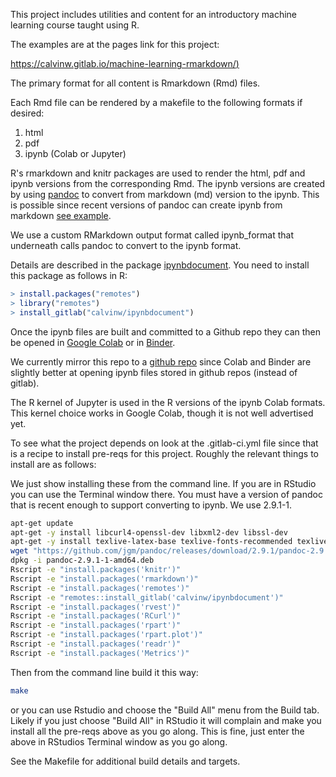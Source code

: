 This project includes utilities and content for an introductory machine learning course taught using R. 

The examples are at the pages link for this project:  

[https://calvinw.gitlab.io/machine-learning-rmarkdown/)](https://calvinw.gitlab.io/machine-learning-rmarkdown/)

The primary format for all content is Rmarkdown (Rmd) files. 

Each Rmd file can be rendered by a makefile to the following formats if desired: 

1. html
1. pdf 
1. ipynb (Colab or Jupyter)

R's rmarkdown and knitr packages are used to render the html, pdf and ipynb versions from the corresponding Rmd. The ipynb versions are created by using [pandoc](https://pandoc.org/) to convert from markdown (md) version to the ipynb. This is possible since recent versions of pandoc can create ipynb from markdown [see example](https://pandoc.org/try/?text=---%0Atitle%3A+%22Calculator%22%0Ajupyter%3A%0A++kernelspec%3A%0A++++display_name%3A+R%0A++++language%3A+R%0A++++name%3A+ir%0A---%0A%23+Lorem+ipsum%0A%0A**Lorem+ipsum**+dolor+sit+amet%2C+consectetur+adipiscing+elit.+Nunc+luctus%0Abibendum+felis+dictum+sodales.%0A%0A%60%60%60+code%0Aa%3C-3%0Ab%3C-4%0Aa%0Ab%0A%60%60%60%0A**Lorem+ipsum**+dolor+sit+amet%2C+consectetur+adipiscing+elit.+Nunc+luctus%0Abibendum+felis+dictum+sodales.%0A%0A%60%60%60+code%0Aplot(runif(20))%0A%60%60%60&from=markdown&to=ipynb).  

We use a custom RMarkdown output format called ipynb_format that underneath calls pandoc to convert to the ipynb format. 

Details are described in the package [ipynbdocument](https://gitlab.com/calvinw/ipynbdocument). You need to install this package as follows in R:

```r
> install.packages("remotes")
> library("remotes")
> install_gitlab("calvinw/ipynbdocument")
```

Once the ipynb files are built and committed to a Github repo they can then be opened in [Google Colab](https://colab.research.google.com/) or in [Binder](https://mybinder.org/).

We currently mirror this repo to a [github repo](https://github.com/calvinw/machine-learning-rmarkdown) since Colab and Binder are slightly better at opening ipynb files stored in github repos (instead of gitlab).

The R kernel of Jupyter is used in the R versions of the ipynb Colab formats. This kernel choice works in Google Colab, though it is not well advertised yet.   

To see what the project depends on look at the .gitlab-ci.yml file since that is a recipe to install pre-reqs for this project. Roughly the relevant things to install are as follows:

We just show installing these from the command line. If you are in RStudio you can use the Terminal window there. You must have a version of pandoc that is recent enough to support converting to ipynb. We use 2.9.1-1. 

```bash
apt-get update
apt-get -y install libcurl4-openssl-dev libxml2-dev libssl-dev
apt-get -y install texlive-latex-base texlive-fonts-recommended texlive-fonts-extra texlive-latex-extra
wget "https://github.com/jgm/pandoc/releases/download/2.9.1/pandoc-2.9.1-1-amd64.deb"
dpkg -i pandoc-2.9.1-1-amd64.deb
Rscript -e "install.packages('knitr')"
Rscript -e "install.packages('rmarkdown')"
Rscript -e "install.packages('remotes')"
Rscript -e "remotes::install_gitlab('calvinw/ipynbdocument')"
Rscript -e "install.packages('rvest')"
Rscript -e "install.packages('RCurl')"
Rscript -e "install.packages('rpart')"
Rscript -e "install.packages('rpart.plot')"
Rscript -e "install.packages('readr')"
Rscript -e "install.packages('Metrics')"
```

Then from the command line build it this way:

```bash
make 
```

or you can use Rstudio and choose the "Build All" menu from the Build tab. Likely if you just choose "Build All" in RStudio it will complain and make you install all the pre-reqs above as you go along. This is fine, just enter the above in RStudios Terminal window as you go along.


See the Makefile for additional build details and targets.
